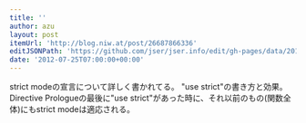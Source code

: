 ```yaml
---
title: ''
author: azu
layout: post
itemUrl: 'http://blog.niw.at/post/26687866336'
editJSONPath: 'https://github.com/jser/jser.info/edit/gh-pages/data/2012/07/index.json'
date: '2012-07-25T07:00:00+00:00'
---
```

strict modeの宣言について詳しく書かれてる。
"use strict"の書き方と効果。Directive Prologueの最後に"use strict"があった時に、それ以前のもの(関数全体)にもstrict modeは適応される。
